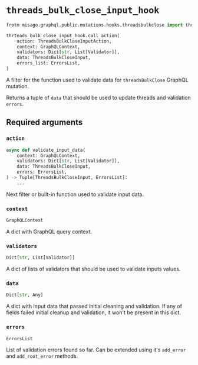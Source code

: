 # `threads_bulk_close_input_hook`

```python
frotm misago.graphql.public.mutations.hooks.threadsbulkclose import threads_bulk_close_input_hook

thrteads_bulk_close_input_hook.call_action(
    action: ThreadsBulkCloseInputAction,
    context: GraphQLContext,
    validators: Dict[str, List[Validator]],
    data: ThreadsBulkCloseInput,
    errors_list: ErrorsList,
)
```

A filter for the function used to validate data for `threadsBulkClose` GraphQL mutation.

Returns a tuple of `data` that should be used to update threads and validation `errors`.


## Required arguments

### `action`

```python
async def validate_input_data(
    context: GraphQLContext,
    validators: Dict[str, List[Validator]],
    data: ThreadsBulkCloseInput,
    errors: ErrorsList,
) -> Tuple[ThreadsBulkCloseInput, ErrorsList]:
    ...
```

Next filter or built-in function used to validate input data.


### `context`

```python
GraphQLContext
```

A dict with GraphQL query context.


### `validators`

```python
Dict[str, List[Validator]]
```

A dict of lists of validators that should be used to validate inputs values.


### `data`

```python
Dict[str, Any]
```

A dict with input data that passed initial cleaning and validation. If any of fields failed initial cleanup and validation, it won't be present in this dict.


### `errors`

```python
ErrorsList
```

List of validation errors found so far. Can be extended using it's `add_error` and `add_root_error` methods.